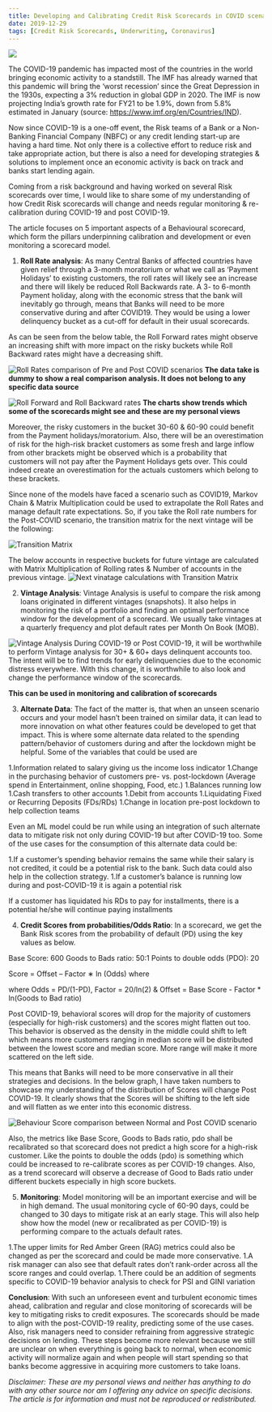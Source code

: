```yaml
---
title: Developing and Calibrating Credit Risk Scorecards in COVID scenario
date: 2019-12-29
tags: [Credit Risk Scorecards, Underwriting, Coronavirus]
---
```


![](/images/scorecards/img7.png)

The COVID-19 pandemic has impacted most of the countries in the world bringing economic activity to a standstill. The IMF has already warned that this pandemic will bring the ‘worst recession’ since the Great Depression in the 1930s, expecting a 3% reduction in global GDP in 2020. The IMF is now projecting India’s growth rate for FY21 to be 1.9%, down from 5.8% estimated in January (source: https://www.imf.org/en/Countries/IND).

Now since COVID-19 is a one-off event, the Risk teams of a Bank or a Non-Banking Financial Company (NBFC) or any credit lending start-up are having a hard time. Not only there is a collective effort to reduce risk and take appropriate action, but there is also a need for developing strategies & solutions to implement once an economic activity is back on track and banks start lending again.

Coming from a risk background and having worked on several Risk scorecards over time, I would like to share some of my understanding of how Credit Risk scorecards will change and needs regular monitoring & re-calibration during COVID-19 and post COVID-19.

The article focuses on 5 important aspects of a Behavioural scorecard, which form the pillars underpinning calibration and development or even monitoring a scorecard model.

1. **Roll Rate analysis**: As many Central Banks of affected countries have given relief through a 3-month moratorium or what we call as ‘Payment Holidays’ to existing customers, the roll rates will likely see an increase and there will likely be reduced Roll Backwards rate. A 3- to 6-month Payment holiday, along with the economic stress that the bank will inevitably go through, means that Banks will need to be more conservative during and after COVID19. They would be using a lower delinquency bucket as a cut-off for default in their usual scorecards.

As can be seen from the below table, the Roll Forward rates might observe an increasing shift with more impact on the risky buckets while Roll Backward rates might have a decreasing shift.

![Roll Rates comparison of Pre and Post COVID scenarios](/images/scorecards/img1.png)
**The data take is dummy to show a real comparison analysis. It does not belong to any specific data source**

![Roll Forward and Roll Backward rates](/images/scorecards/img2.png)
**The charts show trends which some of the scorecards might see and these are my personal views**

Moreover, the risky customers in the bucket 30-60 & 60-90 could benefit from the Payment holidays/moratorium. Also, there will be an overestimation of risk for the high-risk bracket customers as some fresh and large inflow from other brackets might be observed which is a probability that customers will not pay after the Payment Holidays gets over. This could indeed create an overestimation for the actuals customers which belong to these brackets.

Since none of the models have faced a scenario such as COVID19, Markov Chain & Matrix Multiplication could be used to extrapolate the Roll Rates and manage default rate expectations. So, if you take the Roll rate numbers for the Post-COVID scenario, the transition matrix for the next vintage will be the following:

![Transition Matrix](/images/scorecards/img3.png)

The below accounts in respective buckets for future vintage are calculated with Matrix Multiplication of Rolling rates & Number of accounts in the previous vintage.
![Next vinatage calculations with Transition Matrix](/images/scorecards/img4.png)

2. **Vintage Analysis**: Vintage Analysis is useful to compare the risk among loans originated in different vintages (snapshots). It also helps in monitoring the risk of a portfolio and finding an optimal performance window for the development of a scorecard. We usually take vintages at a quarterly frequency and plot default rates per Month On Book (MOB).

![Vintage Analysis](/images/scorecards/img5.png)
During COVID-19 or Post COVID-19, it will be worthwhile to perform Vintage analysis for 30+ & 60+ days delinquent accounts too. The intent will be to find trends for early delinquencies due to the economic distress everywhere. With this change, it is worthwhile to also look and change the performance window of the scorecards.

**This can be used in monitoring and calibration of scorecards**

3. **Alternate Data**: The fact of the matter is, that when an unseen scenario occurs and your model hasn’t been trained on similar data, it can lead to more innovation on what other features could be developed to get that impact. This is where some alternate data related to the spending pattern/behavior of customers during and after the lockdown might be helpful. Some of the variables that could be used are

1.Information related to salary giving us the income loss indicator
1.Change in the purchasing behavior of customers pre- vs. post-lockdown (Average spend in Entertainment, online shopping, Food, etc.)
1.Balances running low
1.Cash transfers to other accounts
1.Debit from accounts
1.Liquidating Fixed or Recurring Deposits (FDs/RDs)
1.Change in location pre-post lockdown to help collection teams

Even an ML model could be run while using an integration of such alternate data to mitigate risk not only during COVID-19 but after COVID-19 too. Some of the use cases for the consumption of this alternate data could be:

1.If a customer’s spending behavior remains the same while their salary is not credited, it could be a potential risk to the bank. Such data could also help in the collection strategy.
1.If a customer’s balance is running low during and post-COVID-19 it is again a potential risk

If a customer has liquidated his RDs to pay for installments, there is a potential he/she will continue paying installments

4. **Credit Scores from probabilities/Odds Ratio**: In a scorecard, we get the Bank Risk scores from the probability of default (PD) using the key values as below.

Base Score: 600 Goods to Bads ratio: 50:1 Points to double odds (PDO): 20

Score = Offset – Factor ∗ ln (Odds) where

where Odds = PD/(1-PD), Factor = 20/ln(2) & Offset = Base Score - Factor * ln(Goods to Bad ratio)

Post COVID-19, behavioral scores will drop for the majority of customers (especially for high-risk customers) and the scores might flatten out too. This behavior is observed as the density in the middle could shift to left which means more customers ranging in median score will be distributed between the lowest score and median score. More range will make it more scattered on the left side.

This means that Banks will need to be more conservative in all their strategies and decisions. In the below graph, I have taken numbers to showcase my understanding of the distribution of Scores will change Post COVID-19. It clearly shows that the Scores will be shifting to the left side and will flatten as we enter into this economic distress.

![Behaviour Score comparison between Normal and Post COVID scenario](/images/scorecards/img6.png)

Also, the metrics like Base Score, Goods to Bads ratio, pdo shall be recalibrated so that scorecard does not predict a high score for a high-risk customer. Like the points to double the odds (pdo) is something which could be increased to re-calibrate scores as per COVID-19 changes. Also, as a trend scorecard will observe a decrease of Good to Bads ratio under different buckets especially in high score buckets.

5. **Monitoring**: Model monitoring will be an important exercise and will be in high demand. The usual monitoring cycle of 60-90 days, could be changed to 30 days to mitigate risk at an early stage. This will also help show how the model (new or recalibrated as per COVID-19) is performing compare to the actuals default rates.

1.The upper limits for Red Amber Green (RAG) metrics could also be changed as per the scorecard and could be made more conservative.
1.A risk manager can also see that default rates don’t rank-order across all the score ranges and could overlap.
1.There could be an addition of segments specific to COVID-19 behavior analysis to check for PSI and GINI variation

**Conclusion**: With such an unforeseen event and turbulent economic times ahead, calibration and regular and close monitoring of scorecards will be key to mitigating risks to credit exposures. The scorecards should be made to align with the post-COVID-19 reality, predicting some of the use cases. Also, risk managers need to consider refraining from aggressive strategic decisions on lending. These steps become more relevant because we still are unclear on when everything is going back to normal, when economic activity will normalize again and when people will start spending so that banks become aggressive in acquiring more customers to take loans.

*Disclaimer: These are my personal views and neither has anything to do with any other source nor am I offering any advice on specific decisions. The article is for information and must not be reproduced or redistributed.* 
